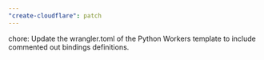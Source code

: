 ```yaml
---
"create-cloudflare": patch
---
```


chore: Update the wrangler.toml of the Python Workers template to include commented out bindings definitions.
